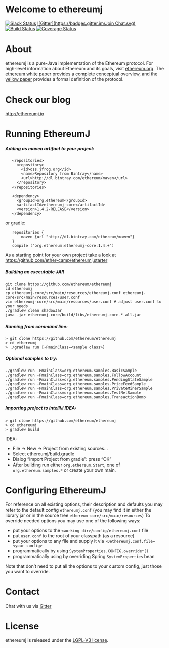 # Welcome to ethereumj

[![Slack Status](http://harmony-slack-ether-camp.herokuapp.com/badge.svg)](http://ether.camp) 
[![Gitter](https://badges.gitter.im/Join Chat.svg)](https://gitter.im/ethereum/ethereumj?utm_source=badge&utm_medium=badge&utm_campaign=pr-badge&utm_content=badge)
[![Build Status](https://travis-ci.org/ethereum/ethereumj.svg?branch=master)](https://travis-ci.org/ethereum/ethereumj)
[![Coverage Status](https://coveralls.io/repos/ethereum/ethereumj/badge.png?branch=master)](https://coveralls.io/r/ethereum/ethereumj?branch=master)


# About
ethereumj is a pure-Java implementation of the Ethereum protocol. For high-level information about Ethereum and its goals, visit [ethereum.org](https://ethereum.org). The [ethereum white paper](https://github.com/ethereum/wiki/wiki/%5BEnglish%5D-White-Paper) provides a complete conceptual overview, and the [yellow paper](http://gavwood.com/Paper.pdf) provides a formal definition of the protocol.

# Check our blog 
http://ethereumj.io

# Running EthereumJ

##### Adding as maven artifact to your project: 
```
   <repositories>
     <repository>
       <id>oss.jfrog.org</id>
       <name>Repository from Bintray</name>
       <url>http://dl.bintray.com/ethereum/maven</url>
     </repository>
   </repositories>
 
   <dependency>
     <groupId>org.ethereum</groupId>
     <artifactId>ethereumj-core</artifactId>
     <version>1.4.2-RELEASE</version>
   </dependency>
```

or gradle: 
```
   repositories {
       maven {url "http://dl.bintray.com/ethereum/maven"}
   }
   compile ("org.ethereum:ethereumj-core:1.4.+")
```

As a starting point for your own project take a look at https://github.com/ether-camp/ethereumj.starter

##### Building an executable JAR
```
git clone https://github.com/ethereum/ethereumj
cd ethereumj
cp ethereumj-core/src/main/resources/ethereumj.conf ethereumj-core/src/main/resources/user.conf
vim ethereumj-core/src/main/resources/user.conf # adjust user.conf to your needs
./gradlew clean shadowJar
java -jar ethereumj-core/build/libs/ethereumj-core-*-all.jar
```

##### Running from command line:
```
> git clone https://github.com/ethereum/ethereumj
> cd ethereumj
> ./gradlew run [-PmainClass=<sample class>]
```

##### Optional samples to try:
```
./gradlew run -PmainClass=org.ethereum.samples.BasicSample
./gradlew run -PmainClass=org.ethereum.samples.FollowAccount
./gradlew run -PmainClass=org.ethereum.samples.PendingStateSample
./gradlew run -PmainClass=org.ethereum.samples.PriceFeedSample
./gradlew run -PmainClass=org.ethereum.samples.PrivateMinerSample
./gradlew run -PmainClass=org.ethereum.samples.TestNetSample
./gradlew run -PmainClass=org.ethereum.samples.TransactionBomb
```

##### Importing project to IntelliJ IDEA: 
```
> git clone https://github.com/ethereum/ethereumj
> cd ethereumj
> gradlew build
```
  IDEA: 
* File -> New -> Project from existing sources…
* Select ethereumj/build.gradle
* Dialog “Import Project from gradle”: press “OK”
* After building run either `org.ethereum.Start`, one of `org.ethereum.samples.*` or create your own main. 

# Configuring EthereumJ

For reference on all existing options, their description and defaults you may refer to the default config `ethereumj.conf` (you may find it in either the library jar or in the source tree `ethereum-core/src/main/resources`) 
To override needed options you may use one of the following ways: 
* put your options to the `<working dir>/config/ethereumj.conf` file
* put `user.conf` to the root of your classpath (as a resource) 
* put your options to any file and supply it via `-Dethereumj.conf.file=<your config>`
* programmatically by using `SystemProperties.CONFIG.override*()`
* programmatically using by overriding Spring `SystemProperties` bean 

Note that don’t need to put all the options to your custom config, just those you want to override. 
# Contact
Chat with us via [Gitter](https://gitter.im/ethereum/ethereumj)

# License
ethereumj is released under the [LGPL-V3 license](LICENSE).

